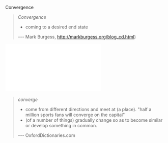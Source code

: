 Convergence

> *Convergence*
> - coming to a desired end state
>
> --- Mark Burgess, http://markburgess.org/blog_cd.html)

![Convergence](images/figures/convergence.pdf)

> *converge*
> - come from different directions and meet at (a place).
> "half a million sports fans will converge on the capital"
> - (of a number of things) gradually change so as to become similar or develop something in common.
>
> --- OxfordDictionaries.com

